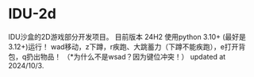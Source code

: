 # IDU-2d
IDU沙盒的2D游戏部分开发项目。
目前版本 24H2
使用python 3.10+ (最好是 3.12+)运行！
wad移动，z下蹲，r疾跑、大跳蓄力（下蹲不能疾跑），e打开背包，q扔出物品！
（*为什么不是wsad？因为键位冲突！）
updated at 2024/10/3.
